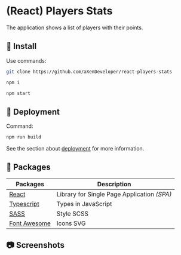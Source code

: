 # (React) Players Stats

The application shows a list of players with their points.

## 🧰 Install

Use commands:

```bash
git clone https://github.com/aXenDeveloper/react-players-stats

npm i

npm start
```

## 🔨 Deployment

Command:

```bash
npm run build
```

See the section about [deployment](https://facebook.github.io/create-react-app/docs/deployment) for more information.

## 📂 Packages

| Packages                                      | Description                                 |
| --------------------------------------------- | ------------------------------------------- |
| [React](https://reactjs.org/)                 | Library for Single Page Application _(SPA)_ |
| [Typescript](https://www.typescriptlang.org/) | Types in JavaScript                         |
| [SASS](https://sass-lang.com/)                | Style SCSS                                  |
| [Font Awesome](https://fontawesome.com/)      | Icons SVG                                   |

## 📷 Screenshots
